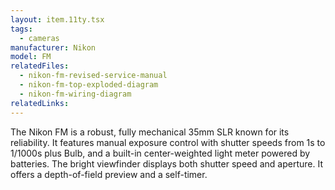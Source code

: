 ```yaml
---
layout: item.11ty.tsx
tags:
  - cameras
manufacturer: Nikon
model: FM
relatedFiles:
  - nikon-fm-revised-service-manual
  - nikon-fm-top-exploded-diagram
  - nikon-fm-wiring-diagram
relatedLinks:
---
```


The Nikon FM is a robust, fully mechanical 35mm SLR known for its reliability. It features manual exposure control with shutter speeds from 1s to 1/1000s plus Bulb, and a built-in center-weighted light meter powered by batteries. The bright viewfinder displays both shutter speed and aperture. It offers a depth-of-field preview and a self-timer.
